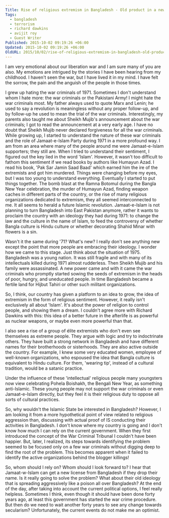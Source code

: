 ```yaml
---
Title: Rise of religious extremism in Bangladesh - Old product in a new wrapping
Tags:
  - bangladesh
  - terrorism
  - richard dawkins
  - avijit roy
  - Guest Writer
Published: 2015-10-02 09:19:26 +06:00
Updated: 2015-10-02 09:19:26 +06:00
OldURL: 2015/10/02/rise-of-religious-extremism-in-bangladesh-old-product-in-a-new-wrapping/
---
```




I am very emotional about our liberation war and I am sure many of you are also. My emotions are intrigued by the stories I have been hearing from my childhood. I haven't seen the war, but I have lived it in my mind. I have felt the sorrow, the pain and the anguish of the people in those times. 

I grew up hating the war criminals of 1971. Sometimes I don't understand whom I hate more: the war criminals or the Pakistani Army! I might hate the war criminals most. My father always used to quote Marx and Lenin; he used to say a revolution is meaningless without any proper follow-up, and by follow-up he used to mean the trial of the war criminals. Interestingly, my parents also taught me about Sheikh Mujib's announcement about the war criminals; I got to read the announcement at a very early age. I have no doubt that Sheikh Mujib never declared forgiveness for all the war criminals. 
While growing up, I started to understand the nature of these war criminals and the role of Jamaat-e-Islam Party during 1971 in a more profound way. I am from an area where many of the people around me were Jamaat-e-Islam supporters; they still are. When I tried to understand their sentiment, I figured out the key lied in the word 'Islam'. However, it wasn't too difficult to fathom this sentiment if we read books by authors like Humayun Azad. I read his book, 'Pak Sar Jamin Saad Baad' which earned him the ire of the extremists and got him murdered. 
Things were changing before my eyes, but I was too young to understand everything. Eventually I started to put things together. The bomb blast at the Ramna Botomul during the Bangla New Year celebration, the murder of Humayun Azad, finding weapon caches in different parts of the country, or the rise of many religious organizations dedicated to extremism, they all seemed interconnected to me. It all seems to herald a future Islamic revolution.
Jamaat-e-Islam is not planning to turn Bangladesh into East Pakistan anymore, rather it wants to proclaim the country with an ideology they had during 1971: to change the law and the culture in the name of Islam, to feed the controversy of whether Bangla culture is Hindu culture or whether decorating Shahid Minar with flowers is a sin. 

Wasn't it the same during '71? What's new? I really don't see anything new except the point that more people are embracing their ideology. 
I wonder how we came to this stage. Just think about the situation of 1975. Bangladesh was a young nation. It was still fragile and with many of its intellectuals killed during 1971 almost rudderless. Then Sheikh Mujib and his family were assassinated. A new power came and with it came the war criminals who promptly started sowing the seeds of extremism in the heads of poor, hungry, and uneducated people. In time Bangladesh became a fertile land for Hijbut Tahiri or other such militant organizations.

So, I think, our country has given a platform to an idea to grow, the idea of extremism in the form of religious sentiment. However, it really isn't exclusively all about 'Islam'. It's about the power of religion to control people, and showing them a dream. I couldn't agree more with Richard Dawkins with this: this idea of a better future in the afterlife is as powerful as nuclear weapons, or maybe even more powerful than that. 

I also see a rise of a group of élite extremists who don't even see themselves as extreme people. They argue with logic and try to indoctrinate others. They have built a strong network in Bangladesh and have different names for their brotherhoods or sisterhoods. They are also active outside the country. For example, I knew some very educated women, employee of well-known organizations, who espoused the idea that Bangla culture is equivalent to Hindu culture. For them, 'wearing tip', instead of a cultural tradition, would be a satanic practice. 

Under the influence of these 'intellectual' religious people many youngsters now view celebrating Pohela Boishakh, the Bengali New Year, as something anti-Islamic. These young people may not support the war criminals or even Jamaat-e-Islam directly, but they feel it is their religious duty to oppose all sorts of cultural practices. 

So, why wouldn't the Islamic State be interested in Bangladesh? However, I am looking it from a more hypothetical point of view related to religious aggression than, discussing with actual proof of IS conducting their activities in Bangladesh.
I don't know where my country is going and I don't know how much I can rely on the current government. When they first introduced the concept of the War Criminal Tribunal I couldn't have been happier. But, later, I realized, its steps towards identifying the problem seemed to be focused only on a few war criminals without digging deep to find the root of the problem. This becomes apparent when it failed to identify the active organizations behind the blogger killings! 

So, whom should I rely on? Whom should I look forward to? I hear that Jamaat-w-Islam can get a new license from Bangladesh if they drop their name. Is it really going to solve the problem? What about their old ideology that is spreading aggressively like a poison all over Bangladesh? At the end of the day, after taking into account the current political options, I feel really helpless. Sometimes I think, even though it should have been done forty years ago, at least this government has started the war crime procedure. But then do we need to wait another forty years to see any change towards secularism? Unfortunately, the current events do not make me an optimist.

